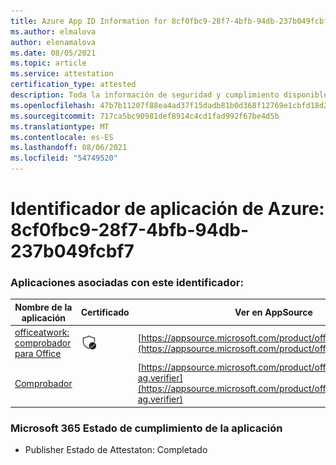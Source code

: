 ```yaml
---
title: Azure App ID Information for 8cf0fbc9-28f7-4bfb-94db-237b049fcbf7
ms.author: elmalova
author: elenamalova
ms.date: 08/05/2021
ms.topic: article
ms.service: attestation
certification_type: attested
description: Toda la información de seguridad y cumplimiento disponible para 8cf0fbc9-28f7-4bfb-94db-237b049fcbf7.
ms.openlocfilehash: 47b7b11207f88ea4ad37f15dadb81b0d368f12769e1cbfd18d2598b5942595c9
ms.sourcegitcommit: 717ca5bc90981def8914c4cd1fad992f67be4d5b
ms.translationtype: MT
ms.contentlocale: es-ES
ms.lasthandoff: 08/06/2021
ms.locfileid: "54749520"
---
```

# <a name="azure-app-id-8cf0fbc9-28f7-4bfb-94db-237b049fcbf7"></a>Identificador de aplicación de Azure: 8cf0fbc9-28f7-4bfb-94db-237b049fcbf7


### <a name="apps-associated-with-this-id"></a>Aplicaciones asociadas con este identificador:
| **Nombre de la aplicación** | **Certificado** | **Ver en AppSource** |
|--------------|---------------|-----------------------|
| [officeatwork: comprobador para Office](https://docs.microsoft.com/microsoft-365-app-certification/forward/WA200000133) | <img alt="Certified application badge" src="../media/certified-badge.png" height="25" width="25" /> | [https://appsource.microsoft.com/product/office/WA200000133](https://appsource.microsoft.com/product/office/WA200000133) |
| [Comprobador](https://docs.microsoft.com/microsoft-365-app-certification/forward/officeatwork-ag.verifier) |  | [https://appsource.microsoft.com/product/office/officeatwork-ag.verifier](https://appsource.microsoft.com/product/office/officeatwork-ag.verifier) |

### <a name="microsoft-365-app-compliance-status"></a>Microsoft 365 Estado de cumplimiento de la aplicación
- Publisher Estado de Attestaton: Completado
